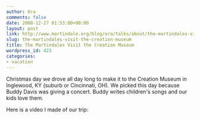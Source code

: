 ```yaml
---
author: Ora
comments: false
date: 2008-12-27 01:53:00+00:00
layout: post
link: http://www.martindale.org/blog/ora/talks/about/the-martindales-visit-the-creation-museum
slug: the-martindales-visit-the-creation-museum
title: The Martindales Visit the Creation Museum
wordpress_id: 423
categories:
- vacation
---
```


Christmas day we drove all day long to make it to the Creation Museum in Inglewood, KY (suburb or Cincinnati, OH). We picked this day because Buddy Davis was giving a concert. Buddy writes children's songs and our kids love them.  
  
Here is a video I made of our trip:  

